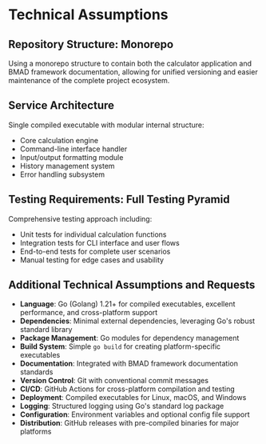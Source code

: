 # Technical Assumptions

## Repository Structure: Monorepo
Using a monorepo structure to contain both the calculator application and BMAD framework documentation, allowing for unified versioning and easier maintenance of the complete project ecosystem.

## Service Architecture
Single compiled executable with modular internal structure:
- Core calculation engine
- Command-line interface handler
- Input/output formatting module
- History management system
- Error handling subsystem

## Testing Requirements: Full Testing Pyramid
Comprehensive testing approach including:
- Unit tests for individual calculation functions
- Integration tests for CLI interface and user flows
- End-to-end tests for complete user scenarios
- Manual testing for edge cases and usability

## Additional Technical Assumptions and Requests
- **Language**: Go (Golang) 1.21+ for compiled executables, excellent performance, and cross-platform support
- **Dependencies**: Minimal external dependencies, leveraging Go's robust standard library
- **Package Management**: Go modules for dependency management
- **Build System**: Simple `go build` for creating platform-specific executables
- **Documentation**: Integrated with BMAD framework documentation standards
- **Version Control**: Git with conventional commit messages
- **CI/CD**: GitHub Actions for cross-platform compilation and testing
- **Deployment**: Compiled executables for Linux, macOS, and Windows
- **Logging**: Structured logging using Go's standard log package
- **Configuration**: Environment variables and optional config file support
- **Distribution**: GitHub releases with pre-compiled binaries for major platforms
